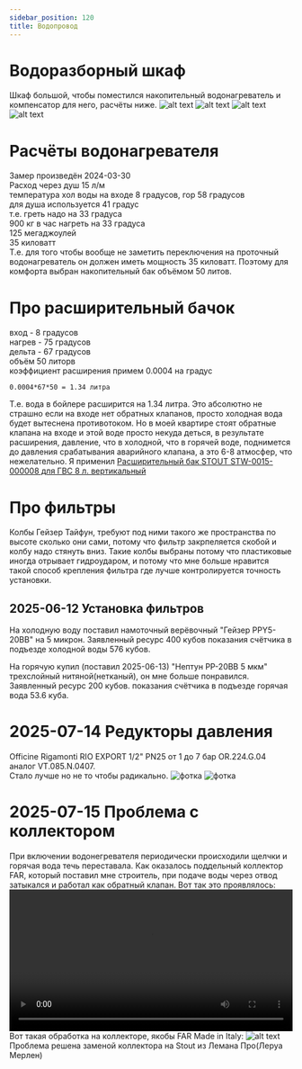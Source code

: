 ```yaml
---
sidebar_position: 120
title: Водопровод
---
```

# Водоразборный шкаф
Шкаф большой, чтобы поместился накопительный водонагреватель и компенсатор для него, расчёты ниже. 
![alt text](water/20250721_185917.jpg)
![alt text](water/20250716_192917.jpg)
![alt text](water/20250721_185934.jpg)
![alt text](water/20250721_185948.jpg)

# Расчёты водонагревателя
Замер произведён 2024-03-30  
Расход через душ 15 л/м  
температура хол воды на входе 8 градусов, гор 58 градусов  
для душа используется 41 градус  
т.е. греть надо на 33 градуса  
900 кг в час нагреть на 33 градуса  
125 мегаджоулей  
35 киловатт  
Т.е. для того чтобы вообще не заметить переключения на проточный водонагреватель он должен иметь мощность 35 киловатт. Поэтому для комфорта выбран накопительный бак объёмом 50 литов.

# Про расширительный бачок
вход - 8 градусов  
нагрев - 75 градусов  
дельта - 67 градусов  
объём 50 литорв  
коэффициент расширения примем 0.0004 на градус  
```
0.0004*67*50 = 1.34 литра
```
Т.е. вода в бойлере расширится на 1.34 литра. Это абсолютно не страшно если на входе нет обратных клапанов, просто холодная вода будет вытеснена противотоком. Но в моей квартире стоят обратные клапана на входе и этой воде просто некуда деться, в результате расширения, давление, что в холодной, что в горячей воде, поднимется до давления срабатывания аварийного клапана, а это 6-8 атмосфер, что нежелательно. Я применил [
Расширительный бак STOUT STW-0015-000008 для ГВС 8 л. вертикальный ](https://www.stout.ru/catalog/baki-membrannye/baki-dlya-gvs/stout-stw0015000008-stout-rasshiritelnyy-bak-dlya-gvs-8-l-vertikalnyy-tsvet-belyy/)

# Про фильтры
Колбы Гейзер Тайфун, требуют под ними такого же пространства по высоте сколько они сами, потому что фильтр закрпеляется скобой и колбу надо стянуть вниз. Такие колбы выбраны потому что пластиковые иногда отрывает гидроударом, и потому что мне больше нравится такой способ крепления фильтра где лучше контролируется точность установки.

## 2025-06-12 Установка фильтров 
На холодную воду поставил намоточный верёвочный "Гейзер PPY5-20BB" на 5 микрон. Заявленный ресурс 400 кубов
показания счётчика в подъезде холодной воды 576 кубов.

На горячую купил (поставил 2025-06-13) "Нептун PP-20BB 5 мкм" трехслойный нитяной(нетканый), он мне больше понравился. Заявленный ресурс 200 кубов.
показания счётчика в подъезде горячая вода 53.6 куба.

# 2025-07-14 Редукторы давления
Officine Rigamonti RIO EXPORT 1/2" PN25 от 1 до 7 бар OR.224.G.04 аналог VT.085.N.0407.  
Стало лучше но не то чтобы радикально.
![фотка](water/20250714_100653.jpg)
![фотка](water/20250714_101225.jpg)

# 2025-07-15 Проблема с коллектором
При включении водонегревателя периодически происходили щелчки и горячая вода течь переставала. Как оказалось поддельный коллектор FAR, который поставил мне строитель, при подаче воды через отвод затыкался и работал как обратный клапан. Вот так это проявлялось:
<video controls src="/img/2025-07-15-collector-fail.mp4" title="магия" width="100%"></video>
Вот такая обработка на коллекторе, якобы FAR Made in Italy:
![alt text](water/20250830_172721.jpg)
Проблема решена заменой коллектора на Stout из Лемана Про(Леруа Мерлен)